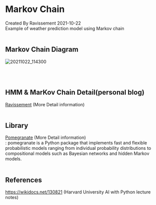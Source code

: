 # Markov Chain
Created By Ravissement 2021-10-22
<br>
Example of weather prediction model using Markov chain
<br><br>

## Markov Chain Diagram
![20211022_114300](https://user-images.githubusercontent.com/57596337/138393167-febfbac7-d887-4c1a-8f36-1761e03b9b75.png)

<br><br>
## HMM & MarKov Chain Detail(personal blog)
<a href="https://ravissement.tistory.com/247" target="_blank">Ravissement</a> (More Detail information)
<br><br>

## Library
<a href="https://pomegranate.readthedocs.io/en/latest/" target="_blank">Pomegranate</a> (More Detail information) <br>
 : pomegranate is a Python package that implements fast and flexible probabilistic models ranging from individual probability distributions to compositional models such as Bayesian networks and hidden Markov models.
<br><br>
## References 
https://wikidocs.net/130821 (Harvard University AI with Python 
lecture notes)
